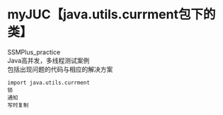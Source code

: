 # myJUC【java.utils.currment包下的类】
SSMPlus_practice<br/>
Java高并发，多线程测试案例<br />
包括出现问题的代码与相应的解决方案<br />
```Jva
import java.utils.currment
锁
通知
写时复制
```
